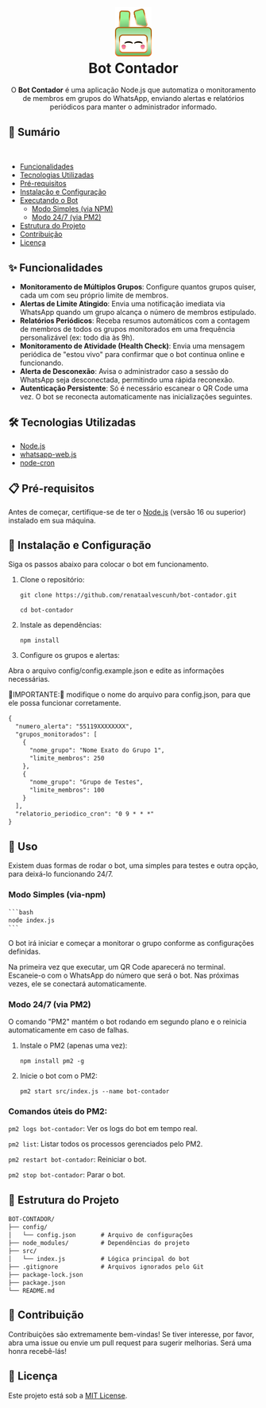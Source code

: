 <h1 align="center" id="project_name">
  <br />
  <img src="assets/logo3.png" alt="Logo" width="74px">
  <br />
Bot Contador
  <br />

</h1>

<p align="center">
O <strong>Bot Contador</strong> é uma aplicação Node.js que automatiza o monitoramento de membros em grupos do WhatsApp, enviando alertas e relatórios periódicos para manter o administrador informado.
</p>

## 📜 Sumário
  
- [Funcionalidades](#-funcionalidades)
- [Tecnologias Utilizadas](#️-tecnologias-utilizadas)
- [Pré-requisitos](#-pré-requisitos)
- [Instalação e Configuração](#-instalação-e-configuração)
- [Executando o Bot](#️-executando-o-bot)
  - [Modo Simples (via NPM)](#modo-simples-via-npm)
  - [Modo 24/7 (via PM2)](#modo-247-via-pm2)
- [Estrutura do Projeto](#-estrutura-do-projeto)
- [Contribuição](#-contribuição)
- [Licença](#-licença)


## ✨ Funcionalidades

-   **Monitoramento de Múltiplos Grupos**: Configure quantos grupos quiser, cada um com seu próprio limite de membros.
-   **Alertas de Limite Atingido**: Envia uma notificação imediata via WhatsApp quando um grupo alcança o número de membros estipulado.
-   **Relatórios Periódicos**: Receba resumos automáticos com a contagem de membros de todos os grupos monitorados em uma frequência personalizável (ex: todo dia às 9h).
-   **Monitoramento de Atividade (Health Check)**: Envia uma mensagem periódica de "estou vivo" para confirmar que o bot continua online e funcionando.
-   **Alerta de Desconexão**: Avisa o administrador caso a sessão do WhatsApp seja desconectada, permitindo uma rápida reconexão.
-   **Autenticação Persistente**: Só é necessário escanear o QR Code uma vez. O bot se reconecta automaticamente nas inicializações seguintes.

## 🛠️ Tecnologias Utilizadas

-   [Node.js](https://nodejs.org/)
-   [whatsapp-web.js](https://github.com/pedroslopez/whatsapp-web.js)
-   [node-cron](https://github.com/node-cron/node-cron)

## 📋 Pré-requisitos

Antes de começar, certifique-se de ter o [Node.js](https://nodejs.org/) (versão 16 ou superior) instalado em sua máquina.


## 📐 Instalação e Configuração

Siga os passos abaixo para colocar o bot em funcionamento.

1. Clone o repositório:

    ```
    git clone https://github.com/renataalvescunh/bot-contador.git
    ```
    
    ```
    cd bot-contador
    ```
2. Instale as dependências:

    ```
    npm install
    ```

3. Configure os grupos e alertas:

Abra o arquivo config/config.example.json e edite as informações necessárias. 

🚨IMPORTANTE:🚨 modifique o nome do arquivo para config.json, para que ele possa funcionar corretamente.

```
{
  "numero_alerta": "55119XXXXXXXX",
  "grupos_monitorados": [
    {
      "nome_grupo": "Nome Exato do Grupo 1",
      "limite_membros": 250
    },
    {
      "nome_grupo": "Grupo de Testes",
      "limite_membros": 100
    }
  ],
  "relatorio_periodico_cron": "0 9 * * *"
}
```

## 📌 Uso

Existem duas formas de rodar o bot, uma simples para testes e outra opção, para deixá-lo funcionando 24/7.

### Modo Simples (via-npm)

    ```bash
    node index.js
    ```

O bot irá iniciar e começar a monitorar o grupo conforme as configurações definidas. 

Na primeira vez que executar, um QR Code aparecerá no terminal. Escaneie-o com o WhatsApp do número que será o bot. Nas próximas vezes, ele se conectará automaticamente.

### Modo 24/7 (via PM2)

O comando "PM2" mantém o bot rodando em segundo plano e o reinicia automaticamente em caso de falhas.

1. Instale o PM2 (apenas uma vez):

    ```
    npm install pm2 -g
    ```

2. Inicie o bot com o PM2:

    ```
    pm2 start src/index.js --name bot-contador
    ```

### Comandos úteis do PM2:

```pm2 logs bot-contador```: Ver os logs do bot em tempo real.

```pm2 list```: Listar todos os processos gerenciados pelo PM2.

```pm2 restart bot-contador```: Reiniciar o bot.

```pm2 stop bot-contador```: Parar o bot.

## 📁 Estrutura do Projeto

```
BOT-CONTADOR/
├── config/
│   └── config.json       # Arquivo de configurações
├── node_modules/         # Dependências do projeto
├── src/
│   └── index.js          # Lógica principal do bot
├── .gitignore            # Arquivos ignorados pelo Git
├── package-lock.json
├── package.json
└── README.md
```

## 💌 Contribuição

Contribuições são extremamente bem-vindas! Se tiver interesse, por favor, abra uma issue ou envie um pull request para sugerir melhorias. Será uma honra recebê-lás! 

## 📄 Licença

Este projeto está sob a [MIT License](LICENSE).

